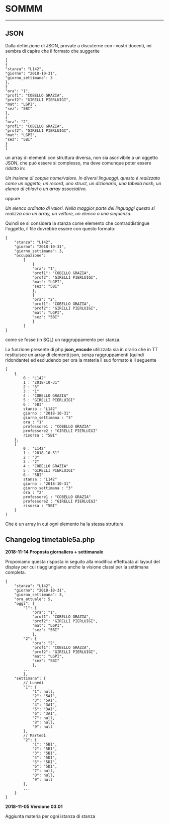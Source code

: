 # SOMMM
---

## JSON
Dalla definizione di JSON, provate a discuterne con i vostri docenti, mi sembra di capire che il formato che suggerite

	[
	{
	"stanza": "L142",
	"giorno": "2018-10-31",
	"giorno_settimana": 3
	},
	{
	"ora": "1",
	"prof1": "COBELLO GRAZIA",
	"prof2": "GIRELLI PIERLUIGI",
	"mat": "LGPI",
	"sez": "5BI"
	},
	{
	"ora": "2",
	"prof1": "COBELLO GRAZIA",
	"prof2": "GIRELLI PIERLUIGI",
	"mat": "LGPI",
	"sez": "5BI"
	}
	]

un array di elementi con struttura diversa, non sia ascrivibile a un oggetto JSON, che può essere si complesso, ma 
deve comunque poter essere ridotto in:

*Un insieme di coppie nome/valore. In diversi linguaggi, questo è realizzato come un oggetto, un record, 
	uno struct, un dizionario, una tabella hash, un elenco di chiavi o un array associativo.*

oppure

*Un elenco ordinato di valori. Nella maggior parte dei linguaggi questo si realizza con un array, 
	un vettore, un elenco o una sequenza.*

Quindi se si considera la stanza come elemento che contraddistingue l'oggetto, il file dovrebbe essere con questo formato:

	{
		"stanza": "L142",
		"giorno": "2018-10-31",
		"giorno_settimana": 3,
		"occupazione":
			[
				{
				"ora": "1",
				"prof1": "COBELLO GRAZIA",
				"prof2": "GIRELLI PIERLUIGI",
				"mat": "LGPI",
				"sez": "5BI"
				},
				{
				"ora": "2",
				"prof1": "COBELLO GRAZIA",
				"prof2": "GIRELLI PIERLUIGI",
				"mat": "LGPI",
				"sez": "5BI"
				}
			]
	}

come se fosse (in SQL) un raggruppamento per stanza.

La funzione presente di php **json_encode** utilizzata sia in orario che in TT restituisce un array di elementi json, senza 
raggruppamenti (quindi ridondante) ed escludendo per ora la materia il suo formato è il seguente

	[
		{	
			0 : "L142"
			1 : "2018-10-31"
			2 : "3"
			3 : "1"
			4 : "COBELLO GRAZIA"
			5 : "GIRELLI PIERLUIGI"
			6 : "5BI"
			stanza : "L142"
			giorno : "2018-10-31"
			giorno_settimana : "3"
			ora : "1"
			professore1 : "COBELLO GRAZIA"
			professore2 : "GIRELLI PIERLUIGI"
			risorsa : "5BI"
		},
		{
			0 : "L142"
			1 : "2018-10-31"
			2 : "3"
			3 : "2"
			4 : "COBELLO GRAZIA"
			5 : "GIRELLI PIERLUIGI"
			6 : "5BI"
			stanza : "L142"
			giorno : "2018-10-31"
			giorno_settimana : "3"
			ora : "2"
			professore1 : "COBELLO GRAZIA"
			professore2 : "GIRELLI PIERLUIGI"
			risorsa : "5BI"
		}
	]
	
Che è un array in cui ogni elemento ha la stessa struttura

## Changelog timetable5a.php

**2018-11-14 Proposta giornaliera + settimanale**

Proponiamo questa risposta in seguito alla modifica effettuata al layout del display per cui riaggiungiamo anche la visione classi per la settimana completa.


    {
        "stanza": "L142",
        "giorno": "2018-10-31",
		"giorno_settimana": 3,
		"ora_attuale": 5,
        "oggi": {
            "1": {
                "ora": "1",
                "prof1": "COBELLO GRAZIA",
                "prof2": "GIRELLI PIERLUIGI",
                "mat": "LGPI",
                "sez": "5BI"
                },
            "2": {
                "ora": "2",
                "prof1": "COBELLO GRAZIA",
                "prof2": "GIRELLI PIERLUIGI",
                "mat": "LGPI",
                "sez": "5BI"
                },
            ...
            },
        "settimana": {
            // Lunedì
            "1": {
                "1": null,
                "2": "5AI",
                "3": "5AI",
                "4": "3AI",
                "5": "3AI",
                "6": "3AI",
                "7": null,
                "8": null,
                "9": null
            },
            // Martedì
            "2": {
                "1": "5BI",
                "2": "5BI",
                "3": "5BI",
                "4": "5DI",
                "5": "5DI",
                "6": "5DI",
                "7": null,
                "8": null,
                "9": null
            },
            ...
        }
    }


**2018-11-05 Versione 03.01**

Aggiunta materia per ogni istanza di stanza
